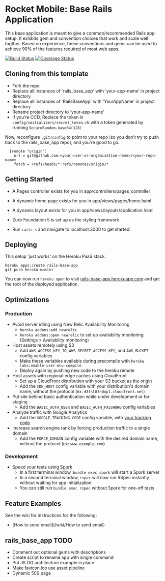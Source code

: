 # Rocket Mobile: Base Rails Application

This base application is meant to give a common/recommended Rails app setup. It exhibits gem and convention choices that work and scale well togther. Based on experience, these conventions and gems can be used to achieve 90% of the features required of most web apps.

[![Build Status](https://secure.travis-ci.org/rocketmobile/rails_base_app.png)](http://travis-ci.org/rocketmobile/rails_base_app)
[![Coverage Status](https://coveralls.io/repos/rocketmobile/rails_base_app/badge.png)](https://coveralls.io/r/rocketmobile/rails_base_app)

## Cloning from this template
  * Fork the repo
  * Replace all instances of  'rails_base_app' with 'your-app-name' in project directory
  * Replace all instances of 'RailsBaseApp' with 'YourAppName' in project directory
  * Rename project directory to 'your-app-name'
  * If you're OCD, Replace the token in `config/initializers/secret_token.rb` with a token generated by running `SecureRandom.base64(128)`

  Now, reconfigure `.git/config` to point to your repo (so you don't try to push back to the rails_base_app repo), and you're good to go.

```text
  [remote "origin"]
    url = git@github.com:<your-user-or-organization-name>/<your-repo-name>
    fetch = +refs/heads/*:refs/remotes/origin/*
```

## Getting Started
  * A Pages controller exists for you in app/controllers/pages_controller
  * A dynamic home page exists for you in app/views/pages/home.haml
  * A dynamic layout exists for you in app/views/layouts/application.haml
  * Zurb Foundation 5 is set up as the styling framework

  * Run `rails s` and navigate to localhost:3000 to get started!

## Deploying
  This setup 'just works' on the Heroku PaaS stack.

```
heroku apps:create rails-base-app
git push heroku master
```

You can now run `heroku open` to visit [rails-base-app.herokuapp.com](http://rails-base-app.herokuapp.com) and get the root of the deployed application.

## Optimizations

### Production
  * Avoid server idling using New Relic Availability Monitoring
    * `heroku addons:add newrelic`
    * `heroku addons:open newrelic` to set up availability monitoring (Settings » Availability monitoring)
  * Host assets remotely using S3
    * Add `AWS_ACCESS_KEY_ID`, `AWS_SECRET_ACCESS_KEY`, and `AWS_BUCKET` config variables
    * Make these variables available during precompile with `heroku labs:enable user-env-compile`
    * Deploy again by pushing new code to the heroku remote
  * Host assets with regional edge caches using CloudFront
    * Set up a CloudFront distribution with your S3 bucket as the origin
    * Add the `CDN_HOST` config variable with your distribution's domain name, without the protocol (ex: `d3fsl83hdxp1.cloudfront.net`)
  * Put site behind basic authentication while under development or for staging
    * Add the `BASIC_AUTH_USER` and `BASIC_AUTH_PASSWORD` config variables
  * Analyze traffic with Google Analytics
    * Add the `GOOGLE_TRACKING_CODE` config variable, with [your tracking code](https://support.google.com/analytics/answer/1042508?topic=1006228)
  * Increase search engine rank by forcing production traffic to a single domain
    * Add the `FORCE_DOMAIN` config variable with the desired domain name, without the protocol (ex: `www.example.com`)


### Development
  * Speed your tests using [Spork](https://github.com/sporkrb/spork)
    * In a first terminal window, `bundle exec spork` will start a Spork server
    * In a second terminal window, `rspec` will now run RSpec instantly without waiting for app initialization
    * You can still run `bundle exec rspec` without Spork for one-off tests

## Feature Examples
See the wiki for instructions for the following:
  * [How to send email](/wiki/How to send email)


## rails_base_app TODO
  * Comment out optional gems with descriptions
  * Create script to rename app with single command
  * Put JS OO architecture example in place
  * Make favicon.ico use asset pipeline
  * Dynamic 500 page
